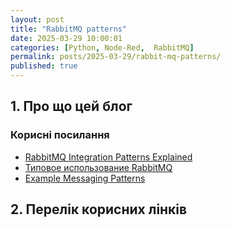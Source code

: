 ```yaml
---
layout: post
title: "RabbitMQ patterns"
date: 2025-03-29 10:00:01
categories: [Python, Node-Red,  RabbitMQ]
permalink: posts/2025-03-29/rabbit-mq-patterns/
published: true
---
```


<!-- TOC BEGIN -->

<!-- TOC END -->

## <a name="p1">1. Про що цей блог</a>
 
### Корисні посилання

- [RabbitMQ Integration Patterns Explained](https://www.alibabacloud.com/tech-news/a/rabbitmq/gu0eyrdmfh-rabbitmq-integration-patterns-explained)
- [Типовое использование RabbitMQ](https://habr.com/ru/companies/slurm/articles/714358/)
- [Example Messaging Patterns](https://github.com/rangertaha/messaging-patterns)  

## <a name="p2">2. Перелік корисних лінків</a>
